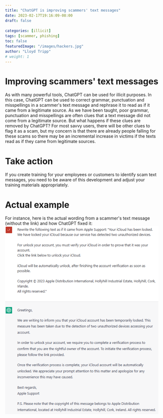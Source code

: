 ```yaml
---
title: "ChatGPT is improving scammers' text messages"
date: 2023-02-17T19:16:09-08:00
draft: false

categories: [illicit]
tags: [scammer, phishing]
toc: false
featuredImage: "/images/hackers.jpg"
author: "Lloyd Tripp"
# weight: 1
---
```

# Improving scammers' text messages
As with many powerful tools, ChatGPT can be used for illicit purposes. In this case, ChatGPT can be used to correct grammar, punctuation and misspellings in a scammer's text message and rephrase it to read as if it came from a legitimate source. As we have been taught, poor grammar, punctuation and misspellings are often clues that a text message did not come from a legitimate source. But what happens if these clues are removed by ChatGPT? For most savvy users, there will be other clues to flag it as a scam, but my concern is that there are already people falling for these scams so there may be an incremental increase in victims if the texts read as if they came from legitimate sources.
# Take action
If you create training for your employees or customers to identify scam text messages, you need to be aware of this development and adjust your training materials appropriately. 
# Actual example 
For instance, here is the actual wording from a scammer's text message (without the link) and how ChatGPT fixed it:  
![text_scam](/images/text_scam.png)